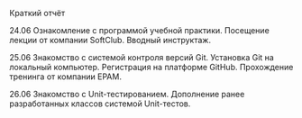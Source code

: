 Краткий отчёт

24.06 Ознакомление с программой учебной практики. Посещение лекции от компании SoftClub. Вводный инструктаж.

25.06 Знакомство с системой контроля версий Git. Установка Git на локальный компьютер. Регистрация на платформе GitHub. Прохождение тренинга от компании EPAM.

26.06 Знакомство с Unit-тестированием. Дополнение ранее разработанных классов системой Unit-тестов.
